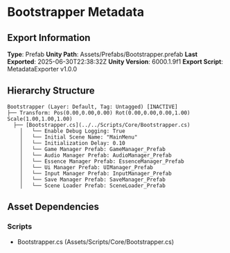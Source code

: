 ﻿# Bootstrapper Metadata

## Export Information
**Type**: Prefab
**Unity Path**: Assets/Prefabs/Bootstrapper.prefab
**Last Exported**: 2025-06-30T22:38:32Z
**Unity Version**: 6000.1.9f1
**Export Script**: MetadataExporter v1.0.0

## Hierarchy Structure
```
Bootstrapper (Layer: Default, Tag: Untagged) [INACTIVE]
├── Transform: Pos(0.00,0.00,0.00) Rot(0.00,0.00,0.00,1.00) Scale(1.00,1.00,1.00)
  ├── [Bootstrapper.cs](../../Scripts/Core/Bootstrapper.cs)
    │   └── Enable Debug Logging: True
    │   └── Initial Scene Name: "MainMenu"
    │   └── Initialization Delay: 0.10
    │   └── Game Manager Prefab: GameManager_Prefab
    │   └── Audio Manager Prefab: AudioManager_Prefab
    │   └── Essence Manager Prefab: EssenceManager_Prefab
    │   └── Ui Manager Prefab: UIManager_Prefab
    │   └── Input Manager Prefab: InputManager_Prefab
    │   └── Save Manager Prefab: SaveManager_Prefab
    │   └── Scene Loader Prefab: SceneLoader_Prefab
```

## Asset Dependencies
### Scripts
- Bootstrapper.cs (Assets/Scripts/Core/Bootstrapper.cs)

